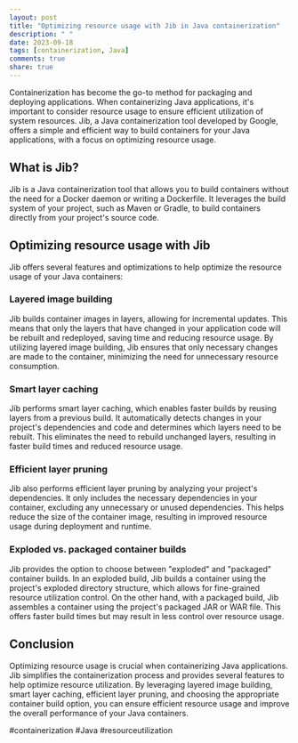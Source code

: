 ```yaml
---
layout: post
title: "Optimizing resource usage with Jib in Java containerization"
description: " "
date: 2023-09-18
tags: [containerization, Java]
comments: true
share: true
---
```


Containerization has become the go-to method for packaging and deploying applications. When containerizing Java applications, it's important to consider resource usage to ensure efficient utilization of system resources. Jib, a Java containerization tool developed by Google, offers a simple and efficient way to build containers for your Java applications, with a focus on optimizing resource usage.

## What is Jib?

Jib is a Java containerization tool that allows you to build containers without the need for a Docker daemon or writing a Dockerfile. It leverages the build system of your project, such as Maven or Gradle, to build containers directly from your project's source code.

## Optimizing resource usage with Jib

Jib offers several features and optimizations to help optimize the resource usage of your Java containers:

### Layered image building

Jib builds container images in layers, allowing for incremental updates. This means that only the layers that have changed in your application code will be rebuilt and redeployed, saving time and reducing resource usage. By utilizing layered image building, Jib ensures that only necessary changes are made to the container, minimizing the need for unnecessary resource consumption.

### Smart layer caching

Jib performs smart layer caching, which enables faster builds by reusing layers from a previous build. It automatically detects changes in your project's dependencies and code and determines which layers need to be rebuilt. This eliminates the need to rebuild unchanged layers, resulting in faster build times and reduced resource usage.

### Efficient layer pruning

Jib also performs efficient layer pruning by analyzing your project's dependencies. It only includes the necessary dependencies in your container, excluding any unnecessary or unused dependencies. This helps reduce the size of the container image, resulting in improved resource usage during deployment and runtime.

### Exploded vs. packaged container builds

Jib provides the option to choose between "exploded" and "packaged" container builds. In an exploded build, Jib builds a container using the project's exploded directory structure, which allows for fine-grained resource utilization control. On the other hand, with a packaged build, Jib assembles a container using the project's packaged JAR or WAR file. This offers faster build times but may result in less control over resource usage.

## Conclusion

Optimizing resource usage is crucial when containerizing Java applications. Jib simplifies the containerization process and provides several features to help optimize resource utilization. By leveraging layered image building, smart layer caching, efficient layer pruning, and choosing the appropriate container build option, you can ensure efficient resource usage and improve the overall performance of your Java containers.

#containerization #Java #resourceutilization